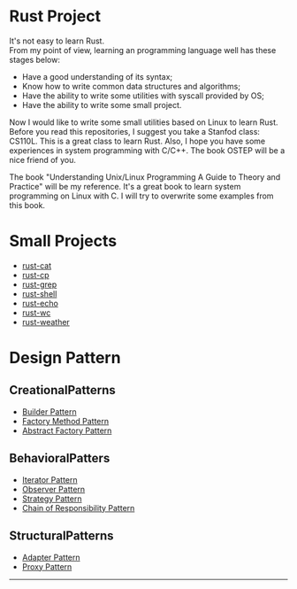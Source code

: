 # Rust Project

It's not easy to learn Rust.  
From my point of view, learning an programming language well has
these stages below:  
- Have a good understanding of its syntax;
- Know how to write common data structures and algorithms;
- Have the ability to write some utilities with syscall provided by OS;
- Have the ability to write some small project.
  
Now I would like to write some small utilities based on Linux to learn Rust. 
Before you read this repositories, I suggest you take a Stanfod class: CS110L. 
This is a great class to learn Rust. Also, I hope you have some experiences in 
system programming with C/C++. The book OSTEP will be a nice friend of you.  

The book "Understanding Unix/Linux Programming A Guide to Theory and Practice"
will be my reference. It's a great book to learn system programming on Linux 
with C. I will try to overwrite some examples from this book.  

# Small Projects

- [rust-cat](https://github.com/TomSawyer404/rust-cat)
- [rust-cp](https://github.com/TomSawyer404/rust-cp)
- [rust-grep](https://github.com/TomSawyer404/rust-grep)
- [rust-shell](https://github.com/TomSawyer404/rust-shell)
- [rust-echo](https://github.com/TomSawyer404/rust-echo)
- [rust-wc](https://github.com/TomSawyer404/rust-wc)
- [rust-weather](https://github.com/TomSawyer404/rust-weather)

# Design Pattern

## CreationalPatterns

- [Builder Pattern](https://github.com/TomSawyer404/builder-pattern)
- [Factory Method Pattern](https://github.com/TomSawyer404/factory_method-pattern)
- [Abstract Factory Pattern](https://github.com/TomSawyer404/abstract_factory-pattern)

## BehavioralPatters

- [Iterator Pattern](https://github.com/TomSawyer404/iterator-pattern)
- [Observer Pattern](https://github.com/TomSawyer404/observer-pattern)
- [Strategy Pattern](https://github.com/TomSawyer404/strategy-pattern)
- [Chain of Responsibility Pattern](https://github.com/TomSawyer404/chain_of_responsibility-pattern)

## StructuralPatterns

- [Adapter Pattern](https://github.com/TomSawyer404/adapter-pattern)
- [Proxy Pattern](https://github.com/TomSawyer404/proxy-pattern)

---
